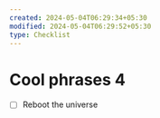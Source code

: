 ```yaml
---
created: 2024-05-04T06:29:34+05:30
modified: 2024-05-04T06:29:52+05:30
type: Checklist
---
```


# Cool phrases 4

- [ ] Reboot the universe 
